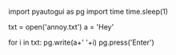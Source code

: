 import pyautogui as pg
import time
time.sleep(1)

txt = open('annoy.txt')
a = 'Hey'

for i in txt:
    pg.write(a+' '+i)
    pg.press('Enter')
